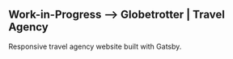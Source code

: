 ## Work-in-Progress --> Globetrotter | Travel Agency

Responsive travel agency website built with Gatsby.
